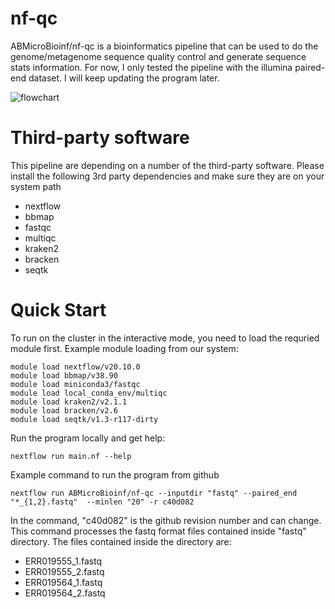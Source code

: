 
# nf-qc
ABMicroBioinf/nf-qc is a bioinformatics pipeline that can be used to do the genome/metagenome sequence quality control and generate sequence stats information. For now, I only tested the pipeline with the illumina paired-end dataset. I will keep updating the program later.

![flowchart](https://user-images.githubusercontent.com/52679027/121611912-9a322180-ca16-11eb-9447-663dd6ffd4af.png)

# Third-party software
This pipeline are depending on a number of the third-party software. Please install the following 3rd party dependencies and make sure they are on your system path
* nextflow
* bbmap
* fastqc
* multiqc
* kraken2
* bracken
* seqtk

# Quick Start
To run on the cluster in the interactive mode, you need to load the requried module first. Example module loading from our system:
```
module load nextflow/v20.10.0
module load bbmap/v38.90
module load miniconda3/fastqc
module load local_conda_env/multiqc
module load kraken2/v2.1.1
module load bracken/v2.6
module load seqtk/v1.3-r117-dirty
```

Run the program locally and get help:
```
nextflow run main.nf --help
```

Example command to run the program from github
```
nextflow run ABMicroBioinf/nf-qc --inputdir "fastq" --paired_end "*_{1,2}.fastq"  --minlen "20" -r c40d082
```
In the command, "c40d082" is the github revision number and can change. This command processes the fastq format files contained inside "fastq" directory. The files contained inside the directory are:
* ERR019555_1.fastq
* ERR019555_2.fastq
* ERR019564_1.fastq
* ERR019564_2.fastq
